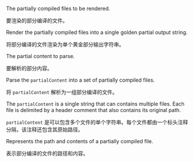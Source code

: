 The partially compiled files to be rendered.

要渲染的部分编译的文件。

Render the partially compiled files into a single golden partial output string.

将部分编译的文件渲染为单个黄金部分输出字符串。

The partial content to parse.

要解析的部分内容。

Parse the `partialContent` into a set of partially compiled files.

将 `partialContent` 解析为一组部分编译的文件。

The `partialContent` is a single string that can contains multiple files.
Each file is delimited by a header comment that also contains its original path.

`partialContent`
是可以包含多个文件的单个字符串。每个文件都由一个标头注释分隔，该注释还包含其原始路径。

Represents the path and contents of a partially compiled file.

表示部分编译的文件的路径和内容。